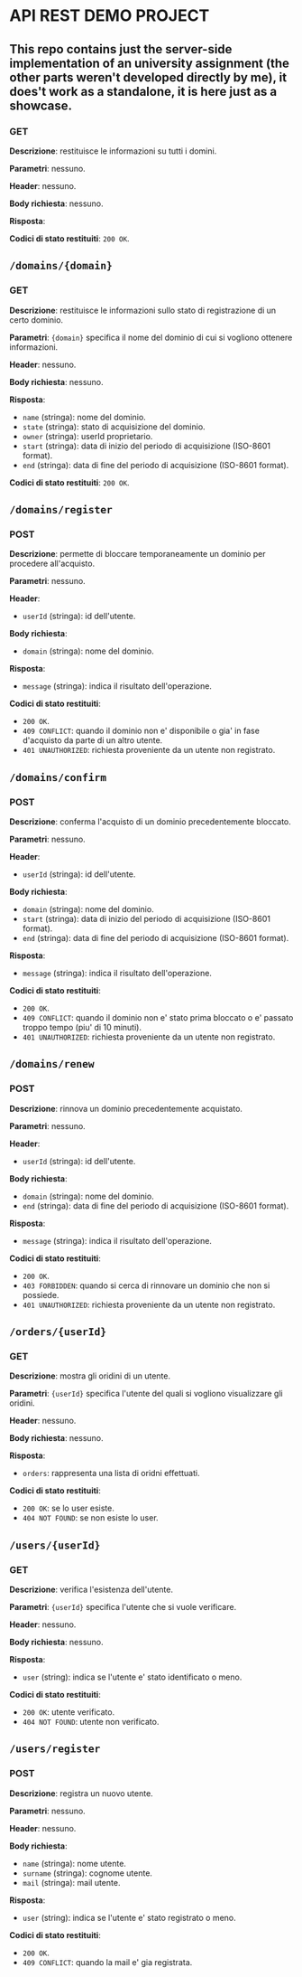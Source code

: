 # API REST DEMO PROJECT
## This repo contains just the server-side implementation of an university assignment (the other parts weren't developed directly by me), it does't work as a standalone, it is here just as a showcase.

### GET

**Descrizione**: restituisce le informazioni su tutti i domini.

**Parametri**: nessuno.

**Header**: nessuno.

**Body richiesta**: nessuno.

**Risposta**: 


**Codici di stato restituiti**: `200 OK`.


## `/domains/{domain}`

### GET

**Descrizione**: restituisce le informazioni sullo stato di registrazione di un certo dominio.

**Parametri**: `{domain}` specifica il nome del dominio di cui si vogliono ottenere informazioni.

**Header**: nessuno.

**Body richiesta**: nessuno.

**Risposta**: 
- `name` (stringa): nome del dominio.
- `state` (stringa): stato di acquisizione del dominio.
- `owner` (stringa): userId proprietario.
- `start` (stringa): data di inizio del periodo di acquisizione (ISO-8601 format).
- `end` (stringa): data di fine del periodo di acquisizione (ISO-8601 format).

**Codici di stato restituiti**: `200 OK`.


## `/domains/register`

### POST

**Descrizione**: permette di bloccare temporaneamente un dominio per procedere all'acquisto.

**Parametri**: nessuno.

**Header**: 
- `userId` (stringa): id dell'utente.

**Body richiesta**: 
- `domain` (stringa): nome del dominio.

**Risposta**: 
- `message` (stringa): indica il risultato dell'operazione.

**Codici di stato restituiti**: 
- `200 OK`.
- `409 CONFLICT`: quando il dominio non e' disponibile o gia' in fase d'acquisto da parte di un altro utente.
- `401 UNAUTHORIZED`: richiesta proveniente da un utente non registrato.


## `/domains/confirm`

### POST

**Descrizione**: conferma l'acquisto di un dominio precedentemente bloccato.

**Parametri**: nessuno.

**Header**: 
- `userId` (stringa): id dell'utente.

**Body richiesta**: 
- `domain` (stringa): nome del dominio.
- `start` (stringa): data di inizio del periodo di acquisizione (ISO-8601 format).
- `end` (stringa): data di fine del periodo di acquisizione (ISO-8601 format).

**Risposta**: 
- `message` (stringa): indica il risultato dell'operazione.

**Codici di stato restituiti**: 
- `200 OK`.
- `409 CONFLICT`: quando il dominio non e' stato prima bloccato o e' passato troppo tempo (piu' di 10 minuti).
- `401 UNAUTHORIZED`: richiesta proveniente da un utente non registrato.


## `/domains/renew`

### POST

**Descrizione**: rinnova un dominio precedentemente acquistato.

**Parametri**: nessuno.

**Header**: 
- `userId` (stringa): id dell'utente.

**Body richiesta**: 
- `domain` (stringa): nome del dominio.
- `end` (stringa): data di fine del periodo di acquisizione (ISO-8601 format).

**Risposta**: 
- `message` (stringa): indica il risultato dell'operazione.

**Codici di stato restituiti**:
- `200 OK`.
- `403 FORBIDDEN`: quando si cerca di rinnovare un dominio che non si possiede.
- `401 UNAUTHORIZED`: richiesta proveniente da un utente non registrato.


## `/orders/{userId}`

### GET

**Descrizione**: mostra gli oridini di un utente.

**Parametri**: `{userId}` specifica l'utente del quali si vogliono visualizzare gli oridini.

**Header**: nessuno.

**Body richiesta**:  nessuno.

**Risposta**: 
- `orders`: rappresenta una lista di oridni effettuati.

**Codici di stato restituiti**: 
- `200 OK`: se lo user esiste.
- `404 NOT FOUND`: se non esiste lo user.


## `/users/{userId}`

### GET

**Descrizione**: verifica l'esistenza dell'utente.

**Parametri**: `{userId}` specifica l'utente che si vuole verificare.

**Header**: nessuno.

**Body richiesta**:  nessuno.

**Risposta**: 
- `user` (string): indica se l'utente e' stato identificato o meno.

**Codici di stato restituiti**: 
- `200 OK`: utente verificato.
- `404 NOT FOUND`: utente non verificato.


## `/users/register`

### POST

**Descrizione**: registra un nuovo utente.

**Parametri**: nessuno.

**Header**: nessuno.

**Body richiesta**:
- `name` (stringa): nome utente. 
- `surname` (stringa): cognome utente. 
- `mail` (stringa): mail utente. 

**Risposta**: 
- `user` (string): indica se l'utente e' stato registrato o meno.

**Codici di stato restituiti**: 
- `200 OK`.
- `409 CONFLICT`: quando la mail e' gia registrata.
